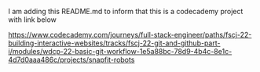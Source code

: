I am adding this README.md to inform that this is a codecademy project with link below

https://www.codecademy.com/journeys/full-stack-engineer/paths/fscj-22-building-interactive-websites/tracks/fscj-22-git-and-github-part-i/modules/wdcp-22-basic-git-workflow-1e5a88bc-78d9-4b4c-8e1c-4d7d0aaa486c/projects/snapfit-robots




